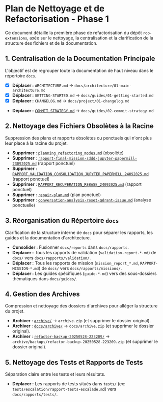 # Plan de Nettoyage et de Refactorisation - Phase 1

Ce document détaille la première phase de refactorisation du dépôt `roo-extensions`, axée sur le nettoyage, la centralisation et la clarification de la structure des fichiers et de la documentation.

## 1. Centralisation de la Documentation Principale

L'objectif est de regrouper toute la documentation de haut niveau dans le répertoire `docs`.

- [x] **Déplacer :** `ARCHITECTURE.md` -> `docs/architecture/01-main-architecture.md`
- [x] **Déplacer :** `GETTING-STARTED.md` -> `docs/guides/01-getting-started.md`
- [x] **Déplacer :** `CHANGELOG.md` -> `docs/project/01-changelog.md`
- **Déplacer :** [`COMMIT_STRATEGY.md`](./COMMIT_STRATEGY.md:1) -> `docs/guides/02-commit-strategy.md`

## 2. Nettoyage des Fichiers Obsolètes à la Racine

Suppression des plans et rapports obsolètes ou ponctuels qui n'ont plus leur place à la racine du projet.

- **Supprimer :** [`planning_refactoring_modes.md`](./planning_refactoring_modes.md:1) (obsolète)
- **Supprimer :** [`rapport-final-mission-sddd-jupyter-papermill-23092025.md`](./rapport-final-mission-sddd-jupyter-papermill-23092025.md:1) (rapport ponctuel)
- **Supprimer :** [`RAPPORT_VALIDATION_CONSOLIDATION_JUPYTER_PAPERMILL_24092025.md`](./RAPPORT_VALIDATION_CONSOLIDATION_JUPYTER_PAPERMILL_24092025.md:1) (rapport ponctuel)
- **Supprimer :** [`RAPPORT_RECUPERATION_REBASE_24092025.md`](./RAPPORT_RECUPERATION_REBASE_24092025.md:1) (rapport ponctuel)
- **Supprimer :** [`repair-plan.md`](./repair-plan.md:1) (plan ponctuel)
- **Supprimer :** [`conversation-analysis-reset-qdrant-issue.md`](./conversation-analysis-reset-qdrant-issue.md:1) (analyse ponctuelle)

## 3. Réorganisation du Répertoire `docs`

Clarification de la structure interne de `docs` pour séparer les rapports, les guides et la documentation d'architecture.

- **Consolider :** Fusionner `docs/reports` dans `docs/rapports`.
- **Déplacer :** Tous les rapports de validation (`validation-report-*.md`) de `docs/` vers `docs/rapports/validation/`.
- **Déplacer :** Tous les rapports de mission (`mission_report_*.md`, `RAPPORT-MISSION-*.md`) de `docs/` vers `docs/rapports/missions/`.
- **Déplacer :** Les guides spécifiques (`guide-*.md`) vers des sous-dossiers thématiques dans `docs/guides/`.

## 4. Gestion des Archives

Compression et nettoyage des dossiers d'archives pour alléger la structure du projet.

- **Archiver :** [`archive/`](./archive) -> `archive.zip` (et supprimer le dossier original).
- **Archiver :** [`docs/archive/`](./docs/archive) -> `docs/archive.zip` (et supprimer le dossier original).
- **Archiver :** [`refactor-backup-20250528-223209/`](./refactor-backup-20250528-223209) -> `archive/backups/refactor-backup-20250528-223209.zip` (et supprimer le dossier original).

## 5. Nettoyage des Tests et Rapports de Tests

Séparation claire entre les tests et leurs résultats.

- **Déplacer :** Les rapports de tests situés dans `tests/` (ex: `tests/escalation/rapport-tests-escalade.md`) vers `docs/rapports/tests/`.
